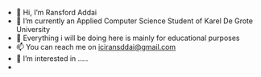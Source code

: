 - 👋 Hi, I’m Ransford Addai 
- 🌱 I’m currently an Applied Computer Science Student of Karel De Grote University 
- 💞️ Everything i will be doing here is mainly for educational purposes
- 📫 You can reach me on iciransddai@gmail.com 
- 👀 I’m interested in .....
- 

<!---
nojar/nojar is a ✨ special ✨ repository because its `README.md` (this file) appears on your GitHub profile.
You can click the Preview link to take a look at your changes.
--->
